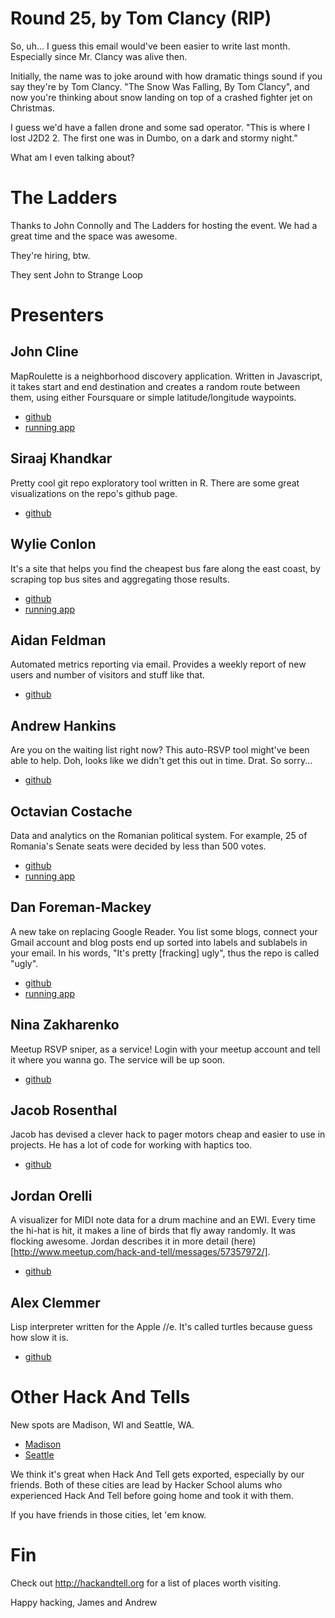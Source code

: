 # Round 25, by Tom Clancy (RIP)

So, uh... I guess this email would've been easier to write last month. Especially since Mr. Clancy was alive then.

Initially, the name was to joke around with how dramatic things sound if you say they're by Tom Clancy. "The Snow Was Falling, By Tom Clancy", and now you're thinking about snow landing on top of a crashed fighter jet on Christmas.

I guess we'd have a fallen drone and some sad operator. "This is where I lost J2D2 2. The first one was in Dumbo, on a dark and stormy night."

What am I even talking about?


# The Ladders

Thanks to John Connolly and The Ladders for hosting the event. We had a great time and the space was awesome.

They're hiring, btw.

They sent John to Strange Loop


# Presenters

## John Cline

MapRoulette is a neighborhood discovery application. Written in Javascript, it takes start and end destination and creates a random route between them, using either Foursquare or simple latitude/longitude waypoints.

* [github](https://github.com/clinejj/MapRoulette)
* [running app](http://maproulette.appspot.com/)


## Siraaj Khandkar
Pretty cool git repo exploratory tool written in R. There are some great visualizations on the repo's github page.
* [github](https://github.com/ibnfirnas/git-analysis)

## Wylie Conlon
It's a site that helps you find the cheapest bus fare along the east coast, by scraping top bus sites and aggregating those results.
* [github](https://github.com/wylieconlon/bus-scraper)
* [running app](http://192.241.145.228/)

## Aidan Feldman
Automated metrics reporting via email. Provides a weekly report of new users and number of visitors and stuff like that.
* [github](https://github.com/afeld/tricle)

## Andrew Hankins
Are you on the waiting list right now? This auto-RSVP tool might've been able to help. Doh, looks like we didn't get this out in time. Drat. So sorry...
* [github](https://github.com/hankhank/rsvpme)

## Octavian Costache
Data and analytics on the Romanian political system. For example, 25 of Romania's Senate seats were decided by less than 500 votes.
* [github](https://github.com/pistruiatul/hartapoliticii)
* [running app](http://hartapoliticii.ro/)

## Dan Foreman-Mackey
A new take on replacing Google Reader. You list some blogs, connect your Gmail account and blog posts end up sorted into labels and sublabels in your email. In his words, "It's pretty [fracking] ugly", thus the repo is called "ugly".
* [github](https://github.com/dfm/ugly)
* [running app](https://reader.dfm.io)

## Nina Zakharenko
Meetup RSVP sniper, as a service! Login with your meetup account and tell it where you wanna go. The service will be up soon.
* [github](https://github.com/nnja/snipey)

## Jacob Rosenthal
Jacob has devised a clever hack to pager motors cheap and easier to use in projects. He has a lot of code for working with haptics too.
* [github](https://github.com/jacobrosenthal?tab=repositories)

## Jordan Orelli
A visualizer for MIDI note data for a drum machine and an EWI. Every time the hi-hat is hit, it makes a line of birds that fly away randomly. It was flocking awesome. Jordan describes it in more detail (here)[http://www.meetup.com/hack-and-tell/messages/57357972/].
* [github](https://github.com/jordanorelli/ewi_2)

## Alex Clemmer
Lisp interpreter written for the Apple //e. It's called turtles because guess how slow it is.
* [github](https://github.com/hausdorff/turtles)


# Other Hack And Tells

New spots are Madison, WI and Seattle, WA.

* [Madison](http://www.meetup.com/Madison-Hack-and-Tell/)
* [Seattle](http://www.meetup.com/Hack-and-Tell-Seattle/)

We think it's great when Hack And Tell gets exported, especially by our friends. Both of these cities are lead by Hacker School alums who experienced Hack And Tell before going home and took it with them.

If you have friends in those cities, let 'em know.


# Fin

Check out http://hackandtell.org for a list of places worth visiting.

Happy hacking,
James and Andrew